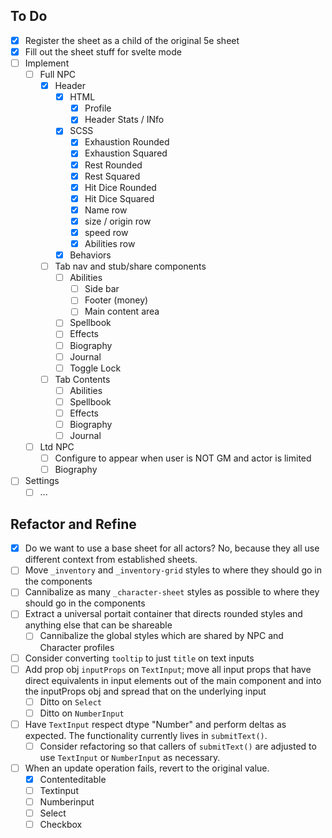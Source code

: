 ## To Do


- [x] Register the sheet as a child of the original 5e sheet
- [x] Fill out the sheet stuff for svelte mode
- [ ] Implement
  - [ ] Full NPC
    - [x] Header
      - [x] HTML
        - [x] Profile
        - [x] Header Stats / INfo
      - [x] SCSS
        - [x] Exhaustion Rounded
        - [x] Exhaustion Squared
        - [x] Rest Rounded
        - [x] Rest Squared
        - [x] Hit Dice Rounded
        - [x] Hit Dice Squared
        - [x] Name row
        - [x] size / origin row
        - [x] speed row
        - [x] Abilities row
      - [x] Behaviors
    - [ ] Tab nav and stub/share components
      - [ ] Abilities
        - [ ] Side bar
        - [ ] Footer (money)
        - [ ] Main content area
      - [ ] Spellbook
      - [ ] Effects
      - [ ] Biography
      - [ ] Journal
      - [ ] Toggle Lock
    - [ ] Tab Contents
      - [ ] Abilities
      - [ ] Spellbook
      - [ ] Effects
      - [ ] Biography
      - [ ] Journal
  - [ ] Ltd NPC
    - [ ] Configure to appear when user is NOT GM and actor is limited
    - [ ] Biography
- [ ] Settings
  - [ ] ...

## Refactor and Refine

- [x] Do we want to use a base sheet for all actors? No, because they all use different context from established sheets.
- [ ] Move `_inventory` and `_inventory-grid` styles to where they should go in the components
- [ ] Cannibalize as many `_character-sheet` styles as possible to where they should go in the components
- [ ] Extract a universal portait container that directs rounded styles and anything else that can be shareable
  - [ ] Cannibalize the global styles which are shared by NPC and Character profiles
- [ ] Consider converting `tooltip` to just `title` on text inputs
- [ ] Add prop obj `inputProps` on `TextInput`; move all input props that have direct equivalents in input elements out of the main component and into the inputProps obj and spread that on the underlying input
  - [ ] Ditto on `Select`
  - [ ] Ditto on `NumberInput`
- [ ] Have `TextInput` respect dtype "Number" and perform deltas as expected. The functionality currently lives in `submitText()`.
  - [ ] Consider refactoring so that callers of `submitText()` are adjusted to use `TextInput` or `NumberInput` as necessary.
- [ ] When an update operation fails, revert to the original value.
  - [x] Contenteditable
  - [ ] Textinput
  - [ ] Numberinput
  - [ ] Select
  - [ ] Checkbox
